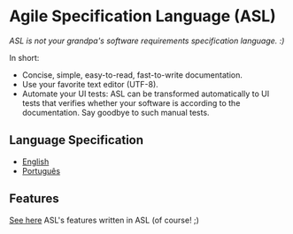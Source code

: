 # Agile Specification Language (ASL)

*ASL is not your grandpa's software requirements specification language. :)*

In short:
- Concise, simple, easy-to-read, fast-to-write documentation.
- Use your favorite text editor (UTF-8).
- Automate your UI tests: ASL can be transformed automatically to UI tests that verifies whether your software is according to the documentation. Say goodbye to such manual tests.

## Language Specification

- [English](doc/asl-en.md)
- [Português](doc/asl-pt.md)

## Features

[See here](doc/features/) ASL's features written in ASL (of course! ;)